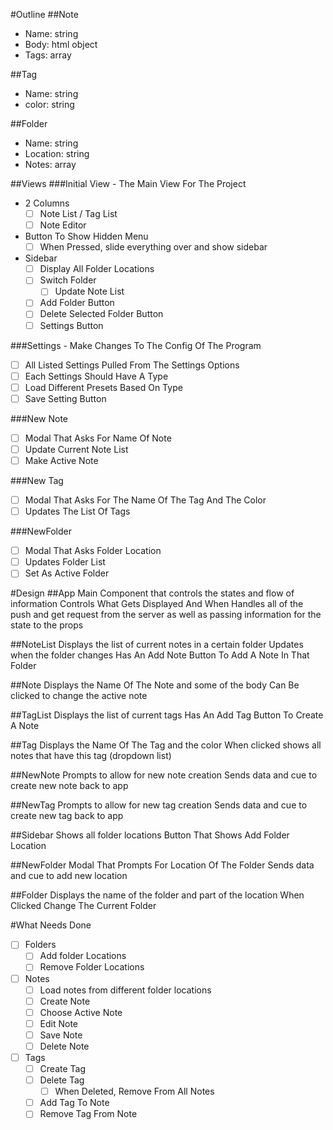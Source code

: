 #Outline
##Note
- Name: string
- Body: html object
- Tags: array

##Tag
- Name: string
- color: string

##Folder
- Name: string
- Location: string
- Notes: array

##Views
###Initial View - The Main View For The Project
- 2 Columns
  - [ ] Note List / Tag List
  - [ ] Note Editor
- Button To Show Hidden Menu
  - [ ] When Pressed, slide everything over and show sidebar
- Sidebar
  - [ ] Display All Folder Locations
  - [ ] Switch Folder
    - [ ] Update Note List
  - [ ] Add Folder Button
  - [ ] Delete Selected Folder Button 
  - [ ] Settings Button

###Settings - Make Changes To The Config Of The Program
- [ ] All Listed Settings Pulled From The Settings Options
- [ ] Each Settings Should Have A Type
- [ ] Load Different Presets Based On Type
- [ ] Save Setting Button

###New Note
- [ ] Modal That Asks For Name Of Note
- [ ] Update Current Note List
- [ ] Make Active Note

###New Tag
- [ ] Modal That Asks For The Name Of The Tag And The Color
- [ ] Updates The List Of Tags

###NewFolder
- [ ] Modal That Asks Folder Location
- [ ] Updates Folder List
- [ ] Set As Active Folder

#Design
##App
Main Component that controls the states and flow of information
Controls What Gets Displayed And When
Handles all of the push and get request from the server as well as passing information for the state to the props

##NoteList
Displays the list of current notes in a certain folder
Updates when the folder changes
Has An Add Note Button To Add A Note In That Folder

##Note
Displays the Name Of The Note and some of the body
Can Be clicked to change the active note

##TagList
Displays the list of current tags
Has An Add Tag Button To Create A Note

##Tag
Displays the Name Of The Tag and the color
When clicked shows all notes that have this tag (dropdown list)

##NewNote
Prompts to allow for new note creation
Sends data and cue to create new note back to app

##NewTag
Prompts to allow for new tag creation
Sends data and cue to create new tag back to app

##Sidebar
Shows all folder locations
Button That Shows Add Folder Location

##NewFolder
Modal That Prompts For Location Of The Folder
Sends data and cue to add new location

##Folder
Displays the name of the folder and part of the location
When Clicked Change The Current Folder

#What Needs Done
- [ ] Folders
  - [ ] Add folder Locations
  - [ ] Remove Folder Locations
- [ ] Notes
  - [ ] Load notes from different folder locations
  - [ ] Create Note
  - [ ] Choose Active Note
  - [ ] Edit Note
  - [ ] Save Note
  - [ ] Delete Note
- [ ] Tags
  - [ ] Create Tag
  - [ ] Delete Tag
    - [ ] When Deleted, Remove From All Notes
  - [ ] Add Tag To Note
  - [ ] Remove Tag From Note